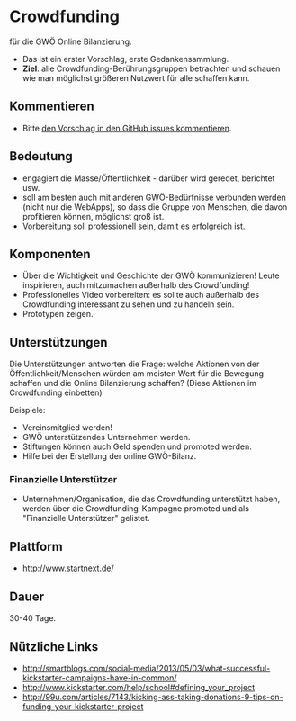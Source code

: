 # Crowdfunding
für die GWÖ Online Bilanzierung.

* Das ist ein erster Vorschlag, erste Gedankensammlung.
* **Ziel**: alle Crowdfunding-Berührungsgruppen betrachten und schauen wie man möglichst größeren Nutzwert für alle schaffen kann.

## Kommentieren

* Bitte [den Vorschlag in den GitHub issues kommentieren](https://github.com/sinnwerkstatt/gemeinwohl-oekonomie/issues).

## Bedeutung

* engagiert die Masse/Öffentlichkeit - darüber wird geredet, berichtet usw.
* soll am besten auch mit anderen GWÖ-Bedürfnisse verbunden werden (nicht nur die WebApps), so dass die Gruppe von Menschen, die davon profitieren können, möglichst groß ist.
* Vorbereitung soll professionell sein, damit es erfolgreich ist.

## Komponenten

* Über die Wichtigkeit und Geschichte der GWÖ kommunizieren! Leute inspirieren, auch mitzumachen außerhalb des Crowdfunding!
* Professionelles Video vorbereiten: es sollte auch außerhalb des Crowdfunding interessant zu sehen und zu handeln sein.
* Prototypen zeigen.

## Unterstützungen

Die Unterstützungen antworten die Frage: welche Aktionen von der Öffentlichkeit/Menschen würden am meisten Wert für die Bewegung schaffen und die Online Bilanzierung schaffen? (Diese Aktionen im Crowdfunding einbetten)

Beispiele:

* Vereinsmitglied werden!
* GWÖ unterstützendes Unternehmen werden.
* Stiftungen können auch Geld spenden und promoted werden.
* Hilfe bei der Erstellung der online GWÖ-Bilanz.

### Finanzielle Unterstützer

* Unternehmen/Organisation, die das Crowdfunding unterstützt haben, werden über die Crowdfunding-Kampagne promoted und als "Finanzielle Unterstützer" gelistet.

## Plattform

* http://www.startnext.de/

## Dauer

30-40 Tage.

## Nützliche Links

* http://smartblogs.com/social-media/2013/05/03/what-successful-kickstarter-campaigns-have-in-common/
* http://www.kickstarter.com/help/school#defining_your_project
* http://99u.com/articles/7143/kicking-ass-taking-donations-9-tips-on-funding-your-kickstarter-project
